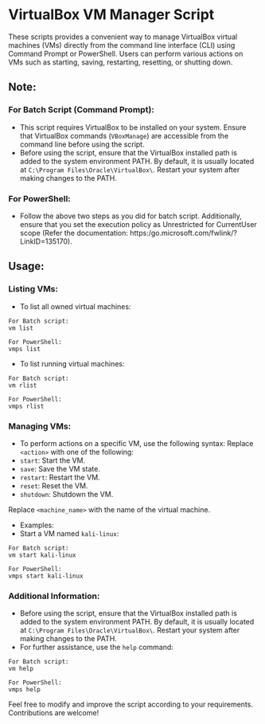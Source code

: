 # VirtualBox VM Manager Script

These scripts provides a convenient way to manage VirtualBox virtual machines (VMs) directly from the command line interface (CLI) using Command Prompt or PowerShell. Users can perform various actions on VMs such as starting, saving, restarting, resetting, or shutting down.

## Note:
### For Batch Script (Command Prompt):
- This script requires VirtualBox to be installed on your system. Ensure that VirtualBox commands (`VBoxManage`) are accessible from the command line before using the script.
- Before using the script, ensure that the VirtualBox installed path is added to the system environment PATH. By default, it is usually located at `C:\Program Files\Oracle\VirtualBox\`. Restart your system after making changes to the PATH.
### For PowerShell:
- Follow the above two steps as you did for batch script. Additionally, ensure that you set the execution policy as Unrestricted for CurrentUser scope (Refer the documentation: https:/go.microsoft.com/fwlink/?LinkID=135170).

## Usage:

### Listing VMs:
- To list all owned virtual machines:
```
For Batch script:
vm list

For PowerShell:
vmps list
````
- To list running virtual machines:
```
For Batch script:
vm rlist

For PowerShell:
vmps rlist
````

### Managing VMs:
- To perform actions on a specific VM, use the following syntax:
Replace `<action>` with one of the following:
- `start`: Start the VM.
- `save`: Save the VM state.
- `restart`: Restart the VM.
- `reset`: Reset the VM.
- `shutdown`: Shutdown the VM.

Replace `<machine_name>` with the name of the virtual machine.

- Examples:
- Start a VM named `kali-linux`:
```
For Batch script:
vm start kali-linux

For PowerShell:
vmps start kali-linux
````
### Additional Information:
- Before using the script, ensure that the VirtualBox installed path is added to the system environment PATH. By default, it is usually located at `C:\Program Files\Oracle\VirtualBox\`. Restart your system after making changes to the PATH.
- For further assistance, use the `help` command:
```
For Batch script:
vm help

For PowerShell:
vmps help
````
Feel free to modify and improve the script according to your requirements. Contributions are welcome!
